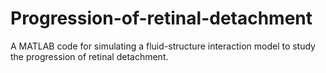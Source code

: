 # Progression-of-retinal-detachment
A MATLAB code for simulating a fluid-structure interaction model to study the progression of retinal detachment.
